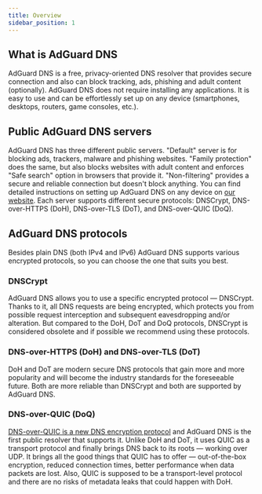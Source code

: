 ```yaml
---
title: Overview
sidebar_position: 1
---
```


## What is AdGuard DNS

AdGuard DNS is a free, privacy-oriented DNS resolver that provides secure connection and also can block tracking, ads, phishing and adult content (optionally). AdGuard DNS does not require installing any applications. It is easy to use and can be effortlessly set up on any device (smartphones, desktops, routers, game consoles, etc.). 


## Public AdGuard DNS servers
AdGuard DNS has three different public servers. "Default" server is for blocking ads, trackers, malware and phishing websites. "Family protection" does the same, but also blocks websites with adult content and enforces "Safe search" option in browsers that provide it. "Non-filtering" provides a secure and reliable connection but doesn't block anything. You can find detailed instructions on setting up AdGuard DNS on any device on [our website](https://adguard-dns.io/en/public-dns.html).
Each server supports different secure protocols: DNSCrypt, DNS-over-HTTPS (DoH), DNS-over-TLS (DoT), and DNS-over-QUIC (DoQ). 


## AdGuard DNS protocols
Besides plain DNS (both IPv4 and IPv6) AdGuard DNS supports various encrypted protocols, so you can choose the one that suits you best.

### DNSCrypt
AdGuard DNS allows you to use a specific encrypted protocol — DNSCrypt. Thanks to it, all DNS requests are being encrypted, which protects you from possible request interception and subsequent eavesdropping and/or alteration. But compared to the DoH, DoT and DoQ protocols, DNSCrypt is considered obsolete and if possible we recommend using these protocols.

### DNS-over-HTTPS (DoH) and DNS-over-TLS (DoT) 
DoH and DoT are modern secure DNS protocols that gain more and more popularity and will become the industry standards for the foreseeable future. Both are more reliable than DNSCrypt and both are supported by AdGuard DNS.

### DNS-over-QUIC (DoQ)
[DNS-over-QUIC is a new DNS encryption protocol](https://adguard.com/en/blog/dns-over-quic.html) and AdGuard DNS is the first public resolver that supports it. Unlike DoH and DoT, it uses QUIC as a transport protocol and finally brings DNS back to its roots — working over UDP. It brings all the good things that QUIC has to offer — out-of-the-box encryption, reduced connection times, better performance when data packets are lost. Also, QUIC is supposed to be a transport-level protocol and there are no risks of metadata leaks that could happen with DoH.


